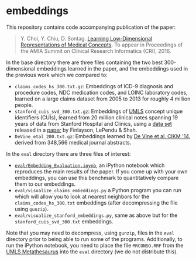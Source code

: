 # embeddings
This repository contains code accompanying publication of the paper: 
> Y. Choi, Y. Chiu, D. Sontag. [Learning Low-Dimensional Representations of Medical Concepts](http://cs.nyu.edu/~dsontag/papers/ChoiChiuSontag_AMIA_CRI16.pdf). To appear in Proceedings of the AMIA Summit on Clinical Research Informatics (CRI), 2016.

In the base directory there are three files containing the two best 300-dimensional embeddings learned in the paper, and the embeddings used in the previous work which we compared to:
* `claims_codes_hs_300.txt.gz`: Embeddings of ICD-9 diagnosis and procedure codes, NDC medication codes, and LOINC laboratory codes, learned on a large claims dataset from 2005 to 2013 for roughly 4 million people.
* `stanford_cuis_svd_300.txt.gz`: Embeddings of [UMLS](https://www.nlm.nih.gov/research/umls/) concept unique identifiers (CUIs), learned from 20 million clinical notes spanning 19 years of data from Stanford Hospital and Clinics, using a  [data set](http://datadryad.org/resource/doi:10.5061/dryad.jp917) released in a [paper](http://www.nature.com/articles/sdata201432) by Finlayson, LePendu & Shah.
* `DeVine_etal_200.txt.gz`: Embeddings learned by [De Vine et al. CIKM '14](http://dl.acm.org/citation.cfm?id=2661974), derived from 348,566 medical journal abstracts.

In the `eval` directory there are three files of interest:
* [`eval/Embedding_Evaluation.ipynb`](https://github.com/clinicalml/embeddings/blob/master/eval/Embedding_Evaluation.ipynb), an iPython notebook which reproduces the main results of the paper. If you come up with your own embeddings, you can use this benchmark to quantitatively compare them to our embeddings.
* `eval/visualize_claims_embeddings.py` a Python program you can run which will allow you to look at nearest neighbors for the `claims_codes_hs_300.txt` embeddings (after decompressing the file using `gunzip`).
* `eval/visualize_stanford_embeddings.py`, same as above but for the `stanford_cuis_svd_300.txt` embeddings.

Note that you may need to decompress, using `gunzip`, files in the `eval` directory prior to being able to run some of the programs. Additionally, to run the iPython notebook, you need to place the file `MRCONSO.RRF` from the [UMLS Metathesaurus](https://www.nlm.nih.gov/research/umls/licensedcontent/umlsknowledgesources.html) into the `eval` directory (we do not distribute this).
